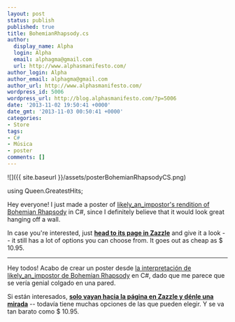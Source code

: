 ```yaml
---
layout: post
status: publish
published: true
title: BohemianRhapsody.cs
author:
  display_name: Alpha
  login: Alpha
  email: alphagma@gmail.com
  url: http://www.alphasmanifesto.com/
author_login: Alpha
author_email: alphagma@gmail.com
author_url: http://www.alphasmanifesto.com/
wordpress_id: 5006
wordpress_url: http://blog.alphasmanifesto.com/?p=5006
date: '2013-11-02 19:50:41 +0000'
date_gmt: '2013-11-03 00:50:41 +0000'
categories:
- Store
tags:
- C#
- Música
- poster
comments: []
---
```


![]({{ site.baseurl }}/assets/posterBohemianRhapsodyCS.png)

using Queen.GreatestHits;

Hey everyone! I just made a poster of <a href="http://www.reddit.com/r/AskReddit/comments/1poo0n/programmers_of_reddit_how_would_you_sum_up_a/cd4j9iq">likely_an_impostor's rendition of Bohemian Rhapsody</a> in C#, since I definitely believe that it would look great hanging off a wall.

In case you're interested, just **<a href="http://www.zazzle.com/bohemianrhapsody_cs_posters-228346427007677040">head to its page in Zazzle</a>** and give it a look -- it still has a lot of options you can choose from. It goes out as cheap as $ 10.95.

---

Hey todos! Acabo de crear un poster desde <a href="http://www.reddit.com/r/AskReddit/comments/1poo0n/programmers_of_reddit_how_would_you_sum_up_a/cd4j9iq">la interpretación de likely_an_impostor de Bohemian Rhapsody</a> en C#, dado que me parece que se vería genial colgado en una pared.

Si están interesados, **<a href="http://www.zazzle.com/bohemianrhapsody_cs_posters-228346427007677040">solo vayan hacia la página en Zazzle y dénle una mirada</a>** -- todavía tiene muchas opciones de las que pueden elegir. Y se va tan barato como $ 10.95.
